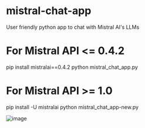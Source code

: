 # mistral-chat-app
User friendly python app to chat with Mistral AI's LLMs

# For Mistral API <= 0.4.2
pip install mistralai==0.4.2
python mistral_chat_app.py

# For Mistral API >= 1.0
pip install -U mistralai
python mistral_chat_app-new.py

![image](https://github.com/user-attachments/assets/9faf7b53-1ae8-4047-9568-6ea2dc3cfc20)
